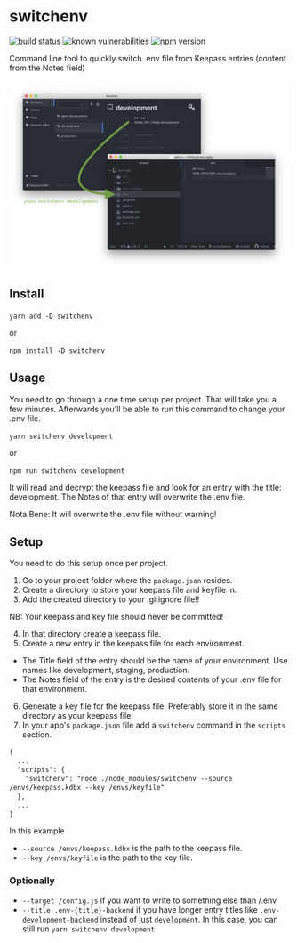 # switchenv
[![build status](https://travis-ci.org/christiaanwesterbeek/switchenv.svg?branch=master)](https://travis-ci.org/christiaanwesterbeek/switchenv)
[![known vulnerabilities](https://snyk.io/test/github/christiaanwesterbeek/switchenv/badge.svg?targetFile=package.json)](https://snyk.io/test/github/christiaanwesterbeek/switchenv?targetFile=package.json)
[![npm version](https://badge.fury.io/js/switchenv.svg)](https://www.npmjs.org/package/switchenv)

Command line tool to quickly switch .env file from Keepass entries (content from the Notes field)

![thousand words](https://raw.githubusercontent.com/christiaanwesterbeek/switchenv/develop/media/thousand-words.png)


## Install

`yarn add -D switchenv`

or

`npm install -D switchenv`

## Usage

You need to go through a one time setup per project. That will take you a few minutes.
Afterwards you'll be able to run this command to change your .env file.

`yarn switchenv development`

or

`npm run switchenv development`

It will read and decrypt the keepass file and look for an entry with the title: development.
The Notes of that entry will overwrite the .env file.

Nota Bene: It will overwrite the .env file without warning!

## Setup

You need to do this setup once per project.

1. Go to your project folder where the `package.json` resides.
2. Create a directory to store your keepass file and keyfile in.
3. Add the created directory to your .gitignore file!!

  NB: Your keepass and key file should never be committed!

4. In that directory create a keepass file.
5. Create a new entry in the keepass file for each environment.

  - The Title field of the entry should be the name of your environment. Use names like development, staging, production.
  - The Notes field of the entry is the desired contents of your .env file for that environment.

6. Generate a key file for the keepass file. Preferably store it in the same directory as your keepass file.
7. In your app's `package.json` file add a `switchenv` command in the `scripts` section.

```
{
  ...
  "scripts": {
    "switchenv": "node ./node_modules/switchenv --source /envs/keepass.kdbx --key /envs/keyfile"
  },
  ...
}
```

In this example
- `--source /envs/keepass.kdbx` is the path to the keepass file.
- `--key /envs/keyfile` is the path to the key file.

### Optionally

- `--target /config.js` if you want to write to something else than /.env
- `--title .env-{title}-backend` if you have longer entry titles like `.env-development-backend` instead of just `development`. In this case, you can still run `yarn switchenv development`
